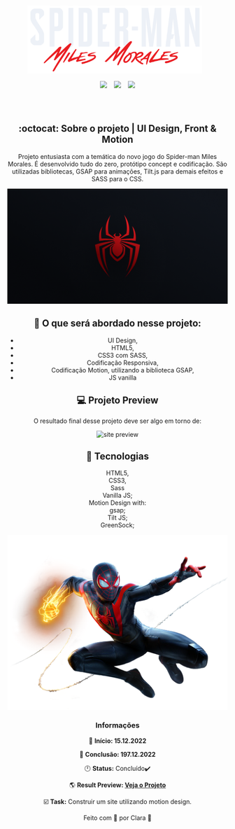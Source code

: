 <div align="center">
<img width="400px" src="https://github.com/Clara-Pacheco/spiderman/blob/main/images/spiderman-text.png" alt="">&nbsp;&nbsp;&nbsp;
<br>

<p align="center">
<img src="https://img.shields.io/github/last-commit/Clara-Pacheco/spiderman?style=for-the-badge"/>&nbsp;&nbsp;&nbsp;
<img src="https://img.shields.io/github/repo-size/Clara-Pacheco/spiderman?style=for-the-badge"/>&nbsp;&nbsp;&nbsp;
<img src="https://img.shields.io/github/languages/count/Clara-Pacheco/spiderman?style=for-the-badge"/>
</p>
<br>
<br>

## :octocat: Sobre o projeto | UI Design, Front & Motion

Projeto entusiasta com a temática do novo jogo do Spider-man Miles Morales. É desenvolvido tudo do zero, protótipo concept e codificação. 
São utilizadas bibliotecas, GSAP para animações, Tilt.js para demais efeitos e SASS para o CSS.

![spiderman-logo](https://github.com/Clara-Pacheco/spiderman/blob/main/images/metatag-spider.png)

## 🎈 O que será abordado nesse projeto:

- UI Design,<br>
- HTML5,<br>
- CSS3 com SASS,<br>
- Codificação Responsiva,<br>
- Codificação Motion, utilizando a biblioteca GSAP,<br>
- JS vanilla<br>

## 💻 Projeto Preview

O resultado final desse projeto deve ser algo em torno de:

![site preview](https://github.com/Clara-Pacheco/spiderman/blob/main/video/site-preview2.gif)

## 🧪 Tecnologias 

 HTML5,<br>
 CSS3,<br>
 Sass<br>
 Vanilla JS;<br>
 Motion Design with:<br>
     gsap;<br>
     Tilt JS;<br>
     GreenSock;<br>

![spiderman](https://github.com/Clara-Pacheco/spiderman/blob/main/images/image%204.png)

### Informações  

📅 **Início: 15.12.2022**

📅 **Conclusão: 197.12.2022**

🕛 **Status:** Concluído✔️

🌎 **Result Preview: [Veja o Projeto](https://clara-pacheco.github.io/spiderman/)**

☑️ **Task:** Construir um site utilizando motion design.

Feito com 💜 por Clara 🚀


